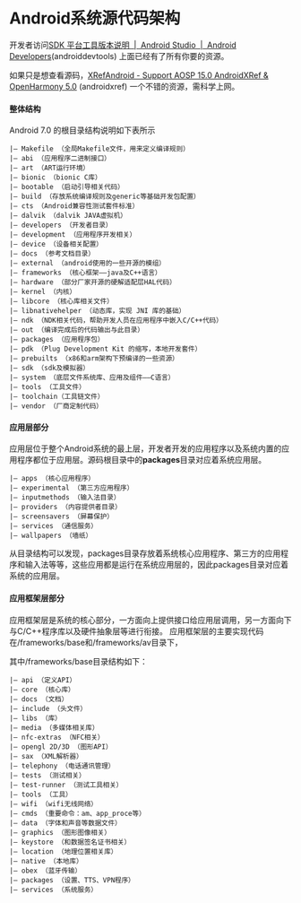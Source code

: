 # Android系统源代码架构

开发者访问[SDK 平台工具版本说明  |  Android Studio  |  Android Developers](https://developer.android.google.cn/tools/releases/platform-tools?hl=zh-cn)(androiddevtools) 上面已经有了所有你要的资源。

如果只是想查看源码，[XRefAndroid - Support AOSP 15.0 AndroidXRef & OpenHarmony 5.0](https://xrefandroid.com/) (androidxref) 一个不错的资源，需科学上网。

#### 整体结构

Android 7.0 的根目录结构说明如下表所示

```
|– Makefile （全局Makefile文件，用来定义编译规则）
|– abi （应用程序二进制接口）
|– art （ART运行环境）
|– bionic （bionic C库）
|– bootable （启动引导相关代码）
|– build （存放系统编译规则及generic等基础开发包配置）
|– cts （Android兼容性测试套件标准）
|– dalvik （dalvik JAVA虚拟机）
|– developers （开发者目录）
|– development （应用程序开发相关）
|– device （设备相关配置）
|– docs （参考文档目录）
|– external （android使用的一些开源的模组）
|– frameworks （核心框架——java及C++语言）
|– hardware （部分厂家开源的硬解适配层HAL代码）
|– kernel （内核）
|– libcore （核心库相关文件）
|– libnativehelper （动态库，实现 JNI 库的基础）
|– ndk （NDK相关代码，帮助开发人员在应用程序中嵌入C/C++代码）
|– out （编译完成后的代码输出与此目录）
|– packages （应用程序包）
|– pdk （Plug Development Kit 的缩写，本地开发套件）
|– prebuilts （x86和arm架构下预编译的一些资源）
|– sdk （sdk及模拟器）
|– system （底层文件系统库、应用及组件——C语言）
|– tools （工具文件）
|– toolchain（工具链文件）
|– vendor （厂商定制代码）
```

#### 应用层部分

应用层位于整个Android系统的最上层，开发者开发的应用程序以及系统内置的应用程序都位于应用层。源码根目录中的**packages**目录对应着系统应用层。

```
|– apps （核心应用程序）
|– experimental （第三方应用程序）
|– inputmethods （输入法目录）
|– providers （内容提供者目录）
|– screensavers （屏幕保护）
|– services （通信服务）
|– wallpapers （墙纸）
```

从目录结构可以发现，packages目录存放着系统核心应用程序、第三方的应用程序和输入法等等，这些应用都是运行在系统应用层的，因此packages目录对应着系统的应用层。

#### 应用框架层部分

应用框架层是系统的核心部分，一方面向上提供接口给应用层调用，另一方面向下与C/C++程序库以及硬件抽象层等进行衔接。 应用框架层的主要实现代码在/frameworks/base和/frameworks/av目录下，

其中/frameworks/base目录结构如下：

```
|– api （定义API） 
|– core （核心库） 
|– docs （文档） 
|– include （头文件） 
|– libs （库） 
|– media （多媒体相关库） 
|– nfc-extras （NFC相关） 
|– opengl 2D/3D （图形API） 
|– sax （XML解析器） 
|– telephony （电话通讯管理）
|– tests （测试相关） 
|– test-runner （测试工具相关） 
|– tools （工具） 
|– wifi （wifi无线网络） 
|– cmds （重要命令：am、app_proce等） 
|– data （字体和声音等数据文件） 
|– graphics （图形图像相关） 
|– keystore （和数据签名证书相关） 
|– location （地理位置相关库） 
|– native （本地库） 
|– obex （蓝牙传输） 
|– packages （设置、TTS、VPN程序） 
|– services （系统服务）
```
